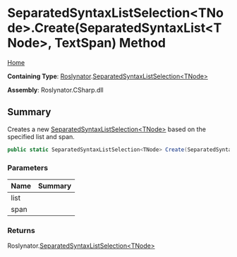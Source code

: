 # SeparatedSyntaxListSelection\<TNode>\.Create\(SeparatedSyntaxList\<TNode>, TextSpan\) Method

[Home](../../../README.md)

**Containing Type**: [Roslynator](../../README.md)\.[SeparatedSyntaxListSelection\<TNode>](../README.md)

**Assembly**: Roslynator\.CSharp\.dll

## Summary

Creates a new [SeparatedSyntaxListSelection\<TNode>](../README.md) based on the specified list and span\.

```csharp
public static SeparatedSyntaxListSelection<TNode> Create(SeparatedSyntaxList<TNode> list, TextSpan span)
```

### Parameters

| Name | Summary |
| ---- | ------- |
| list | |
| span | |

### Returns

Roslynator\.[SeparatedSyntaxListSelection\<TNode>](../README.md)

